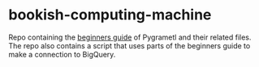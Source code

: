 # bookish-computing-machine
Repo containing the [beginners guide](https://chrthomsen.github.io/pygrametl/doc/quickstart/beginner.html) of Pygrametl and their related files. The repo also contains a script that uses parts of the beginners guide to make a connection to BigQuery.
